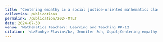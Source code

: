 ```yaml
---
title: "Centering empathy in a social justice-oriented mathematics classroom"
collection: publications
permalink: /publication/2024-MTLT
date: 2024-07-30
venue: 'Mathematics Teachers: Learning and Teaching PK-12'
citation: '<b>Eunhye Flavin</b>, Jennifer Suh, &quot;Centering empathy in a social justice-oriented mathematics classroom,&quot; in <i>Mathematics Teachers: Learning and Teaching PK-12</i>, forthcoming, 2024.'
---
```

